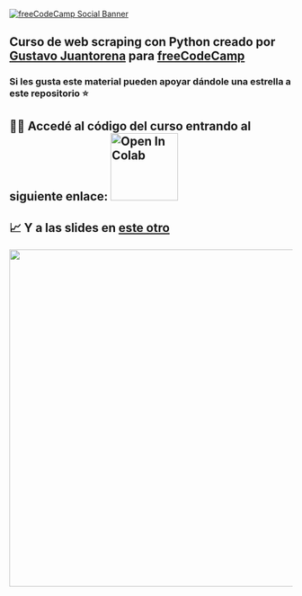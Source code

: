 [![freeCodeCamp Social Banner](https://s3.amazonaws.com/freecodecamp/wide-social-banner.png)](https://www.freecodecamp.org/)

## Curso de web scraping con Python creado por [Gustavo Juantorena](https://www.linkedin.com/in/gustavo-juantorena/) para [freeCodeCamp](https://www.freecodecamp.org/)
### Si les gusta este material pueden apoyar dándole una estrella a este repositorio ⭐
## 👩‍💻 Accedé al código del curso entrando al siguiente enlace: <a href="https://colab.research.google.com/github/GEJ1/web_scraping_freecodecamp/blob/main/web_scraping_freeCodeCamp.ipynb" target="_parent"><img src="https://colab.research.google.com/assets/colab-badge.svg" width="120" alt="Open In Colab"/></a>
## 📈 Y a las slides en [este otro](https://github.com/GEJ1/web_scraping_freecodecamp/blob/main/web_scraping_freeCodeCamp.pdf)


[<img src="https://img.youtube.com/vi/yKi9-BfbfzQ/hqdefault.jpg" width="600"
/>](https://www.youtube.com/embed/yKi9-BfbfzQ)



